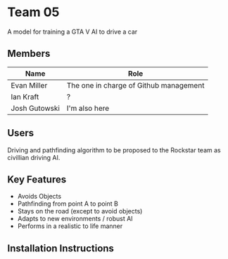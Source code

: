 # Team 05
A model for training a GTA V AI to drive a car

## Members
| Name  | Role |
| ------------- | ------------- |
| Evan Miller  | The one in charge of Github management  |
| Ian Kraft  | ?  |
| Josh Gutowski  | I'm also here|

## Users
Driving and pathfinding algorithm to be proposed to the Rockstar team as civillian driving AI.

## Key Features
- Avoids Objects
- Pathfinding from point A to point B
- Stays on the road (except to avoid objects)
- Adapts to new environments / robust AI
- Performs in a realistic to life manner


## Installation Instructions
